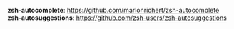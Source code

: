 **zsh-autocomplete**: https://github.com/marlonrichert/zsh-autocomplete
**zsh-autosuggestions**: https://github.com/zsh-users/zsh-autosuggestions
